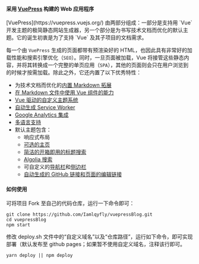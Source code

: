 <strong>
    采用 <a href="https://vuepress.vuejs.org/">VuePress</a> 构建的 Web 应用程序
  </strong>
  <br>
  <br>
[VuePress](https://vuepress.vuejs.org/) 由两部分组成：一部分是支持用 `Vue` 开发主题的极简静态网站生成器，另一个部分是为书写技术文档而优化的默认主题。它的诞生初衷是为了支持 `Vue` 及其子项目的文档需求。

每一个由 `VuePress` 生成的页面都带有预渲染好的 HTML，也因此具有非常好的加载性能和搜索引擎优化（`SEO`）。同时，一旦页面被加载，Vue 将接管这些静态内容，并将其转换成一个完整的单页应用（`SPA`），其他的页面则会只在用户浏览到的时候才按需加载。除此之外，它还内置了以下优秀特性：

* 为技术文档而优化的[内置 Markdown 拓展](https://vuepress.vuejs.org/zh/guide/markdown.html)
* [在 Markdown 文件中使用 Vue 组件的能力](https://vuepress.vuejs.org/zh/guide/using-vue.html)
* [Vue 驱动的自定义主题系统](https://vuepress.vuejs.org/zh/guide/custom-themes.html)
* [自动生成 Service Worker](https://vuepress.vuejs.org/zh/config/#serviceworker)
* [Google Analytics 集成](https://vuepress.vuejs.org/zh/config/#ga)
* [多语言支持](https://vuepress.vuejs.org/zh/guide/i18n.html)
* 默认主题包含：
    * 响应式布局
    * [可选的主页](https://vuepress.vuejs.org/zh/default-theme-config/#%E9%A6%96%E9%A1%B5)
    * [简洁的开箱即用的标题搜索](https://vuepress.vuejs.org/zh/default-theme-config/#%E5%86%85%E7%BD%AE%E6%90%9C%E7%B4%A2)
    * [Algolia 搜索](https://vuepress.vuejs.org/zh/default-theme-config/#algolia-%E6%90%9C%E7%B4%A2)
    * 可自定义的[导航栏](https://vuepress.vuejs.org/zh/default-theme-config/#%E5%AF%BC%E8%88%AA%E6%A0%8F)和[侧边栏](https://vuepress.vuejs.org/zh/default-theme-config/#%E4%BE%A7%E8%BE%B9%E6%A0%8F)
    * [自动生成的 GitHub 链接和页面的编辑链接](https://vuepress.vuejs.org/zh/default-theme-config/#git-%E4%BB%93%E5%BA%93%E5%92%8C%E7%BC%96%E8%BE%91%E9%93%BE%E6%8E%A5)

#### 如何使用
可将项目 Fork 至自己的代码仓库，运行一下命令即可：
```
git clone https://github.com/Iamlqyfly/vuepressBlog.git
cd vuepressBlog
npm start
```
修改 deploy.sh 文件中的“自定义域名”以及“仓库路径”，运行如下命令，即可实现部署（默认发布至 github pages；如果暂不使用自定义域名，注释该行即可。

```
yarn deploy || npm deploy
```